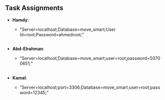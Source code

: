 ## Task Assignments

- **Hamdy**:
  - "Server=localhost;Database=move_smart;User Id=root;Password=ahmedroot;"

  ##

- **Abd-Elrahman**:
  - "Server=localhost;Database=move_smart;user=root;password=50700651;"

  ##

- **Kamal**:
  - "Server=localhost;port=3306;Database=move_smart;user=root;password=12345;"